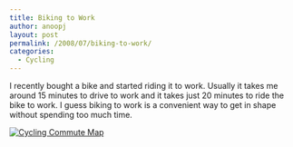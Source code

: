 ```yaml
---
title: Biking to Work
author: anoopj
layout: post
permalink: /2008/07/biking-to-work/
categories:
  - Cycling
---
```

<script type="text/javascript"></script><p>I recently bought a bike and started riding it to work. Usually it takes me around 15 minutes to drive to work and it takes just 20 minutes to ride the bike to work.  I guess biking to work is a convenient way to get in shape without spending too much time.</p>
<p><a href="http://www.anoopjohnson.com/wp-content/uploads/2008/07/mapimage.png" title="Cycling Commute Map"><img src="http://www.anoopjohnson.com/wp-content/uploads/2008/07/mapimage.png" title="Cycling Commute Map" alt="Cycling Commute Map" /></a></p>
<div style="clear:both;"></div>
